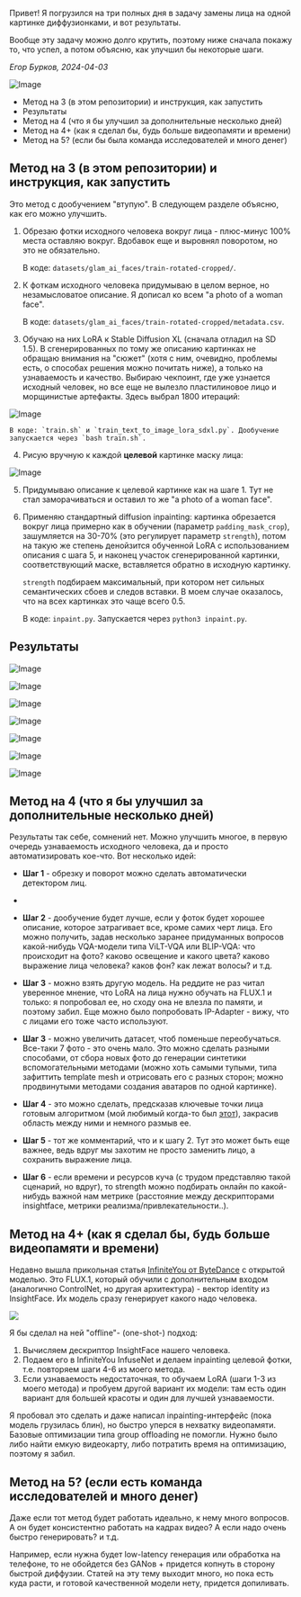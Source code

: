 Привет! Я погрузился на три полных дня в задачу замены лица на одной картинке диффузионками, и вот результаты.

Вообще эту задачу можно долго крутить, поэтому ниже сначала покажу то, что успел, а потом объясню, как улучшил бы некоторые шаги.

*Егор Бурков, 2024-04-03*

![Image](https://github.com/user-attachments/assets/63f2de15-3c92-409a-ad37-c0f594b76579)

* Метод на 3 (в этом репозитории) и инструкция, как запустить
* Результаты
* Метод на 4 (что я бы улучшил за дополнительные несколько дней)
* Метод на 4+ (как я сделал бы, будь больше видеопамяти и времени)
* Метод на 5? (если бы была команда исследователей и много денег)

## Метод на 3 (в этом репозитории) и инструкция, как запустить

Это метод с дообучением "втупую". В следующем разделе объясню, как его можно улучшить.

1. Обрезаю фотки исходного человека вокруг лица - плюс-минус 100% места оставляю вокруг. Вдобавок еще и выровнял поворотом, но это не обязательно.

    В коде: `datasets/glam_ai_faces/train-rotated-cropped/`.
   
2. К фоткам исходного человека придумываю в целом верное, но незамысловатое описание. Я дописал ко всем "a photo of a woman face".

    В коде: `datasets/glam_ai_faces/train-rotated-cropped/metadata.csv`.

3. Обучаю на них LoRA к Stable Diffusion XL (сначала отладил на SD 1.5). В сгенерированных по тому же описанию картинках не обращаю внимания на "сюжет" (хотя с ним, очевидно, проблемы есть, о способах решения можно почитать ниже), а только на узнаваемость и качество. Выбираю чекпоинт, где уже узнается исходный человек, но все еще не вылезло пластилиновое лицо и морщинистые артефакты. Здесь выбрал 1800 итераций:

![Image](https://github.com/user-attachments/assets/6c656173-6863-40d1-9cd2-c7420ef09dc4)

    В коде: `train.sh` и `train_text_to_image_lora_sdxl.py`. Дообучение запускается через `bash train.sh`.

4. Рисую вручную к каждой **целевой** картинке маску лица:

![Image](https://github.com/user-attachments/assets/86677a5f-b9d4-45e5-a05e-d873f37314b2)

5. Придумываю описание к целевой картинке как на шаге 1. Тут не стал заморачиваться и оставил то же "a photo of a woman face".

6. Применяю стандартный diffusion inpainting: картинка обрезается вокруг лица примерно как в обучении (параметр `padding_mask_crop`), зашумляется на 30-70% (это регулирует параметр `strength`), потом на такую же степень денойзится обученной LoRA с использованием описания с шага 5, и наконец участок сгенерированной картинки, соответствующий маске, вставляется обратно в исходную картинку.

    `strength` подбираем максимальный, при котором нет сильных семантических сбоев и следов вставки. В моем случае оказалось, что на всех картинках это чаще всего 0.5.

    В коде: `inpaint.py`. Запускается через `python3 inpaint.py`.

## Результаты

![Image](https://github.com/user-attachments/assets/2ea935ed-232b-45dd-8bd4-c24ada3b31dd)

![Image](https://github.com/user-attachments/assets/cb547e36-7382-46f3-8b2b-fae45636abac)

![Image](https://github.com/user-attachments/assets/6a7b08ab-6d15-49e2-9a02-b35f006e6118)

![Image](https://github.com/user-attachments/assets/4c7e53bc-d8b6-4950-bc5a-8713155e0400)

![Image](https://github.com/user-attachments/assets/a260f2ed-a439-4d5f-94ab-80aceb65df70)

![Image](https://github.com/user-attachments/assets/cdcc1796-6ca8-4de3-8ea1-60f32a7abb7a)

![Image](https://github.com/user-attachments/assets/a57aed0f-8e49-4216-a336-1bdf953bcef2)

## Метод на 4 (что я бы улучшил за дополнительные несколько дней)

Результаты так себе, сомнений нет. Можно улучшить многое, в первую очередь узнаваемость исходного человека, да и просто автоматизировать кое-что. Вот несколько идей:

* **Шаг 1** - обрезку и поворот можно сделать автоматически детектором лиц.
*
* **Шаг 2** - дообучение будет лучше, если у фоток будет хорошее описание, которое затрагивает все, кроме самих черт лица. Его можно получить, задав несколько заранее придуманных вопросов какой-нибудь VQA-модели типа ViLT-VQA или BLIP-VQA: что происходит на фото? каково освещение и какого цвета? каково выражение лица человека? каков фон? как лежат волосы? и т.д.

* **Шаг 3** - можно взять другую модель. На реддите не раз читал уверенное мнение, что LoRA на лица нужно обучать на FLUX.1 и только: я попробовал ее, но сходу она не влезла по памяти, и поэтому забил. Еще можно было попробовать IP-Adapter - вижу, что с лицами его тоже часто используют.

* **Шаг 3** - можно увеличить датасет, чтоб поменьше переобучаться. Все-таки 7 фото - это очень мало. Это можно сделать разными способами, от сбора новых фото до генерации синтетики вспомогательными методами (можно хоть самыми тупыми, типа зафиттить template mesh и отрисовать его с разных сторон; можно продвинутыми методами создания аватаров по одной картинке).

* **Шаг 4** - это можно сделать, предсказав ключевые точки лица готовым алгоритмом (мой любимый когда-то был [этот](https://github.com/1adrianb/face-alignment)), закрасив область между ними и немного размыв ее.

* **Шаг 5** - тот же комментарий, что и к шагу 2. Тут это может быть еще важнее, ведь вдруг мы захотим не просто заменить лицо, а сохранить выражение лица.

* **Шаг 6** - если времени и ресурсов куча (с трудом представляю такой сценарий, но вдруг), то strength можно подбирать онлайн по какой-нибудь важной нам метрике (расстояние между дескрипторами insightface, метрики реализма/привлекательности..).

## Метод на 4+ (как я сделал бы, будь больше видеопамяти и времени)

Недавно вышла прикольная статья [InfiniteYou от ByteDance](https://huggingface.co/ByteDance/InfiniteYou) с открытой моделью. Это FLUX.1, который обучили с дополнительным входом (аналогично ControlNet, но другая архитектура) - вектор identity из InsightFace. Их модель сразу генерирует какого надо человека.

![](https://huggingface.co/ByteDance/InfiniteYou/resolve/main/assets/teaser.jpg)

Я бы сделал на ней "offline"- (one-shot-) подход:

1. Вычисляем дескриптор InsightFace нашего человека.
2. Подаем его в InfiniteYou InfuseNet и делаем inpainting целевой фотки, т.е. повторяем шаги 4-6 из моего метода.
3. Если узнаваемость недостаточная, то обучаем LoRA (шаги 1-3 из моего метода) и пробуем другой вариант их модели: там есть один вариант для большей красоты и один для лучшей узнаваемости.

Я пробовал это сделать и даже написал inpainting-интерфейс (пока модель грузилась блин), но быстро уперся в нехватку видеопамяти. Базовые оптимизации типа group offloading не помогли. Нужно было либо найти емкую видеокарту, либо потратить время на оптимизацию, поэтому я забил.

## Метод на 5? (если есть команда исследователей и много денег)

Даже если тот метод будет работать идеально, к нему много вопросов. А он будет консистентно работать на кадрах видео? А если надо очень быстро генерировать? и т.д.

Например, если нужна будет low-latency генерация или обработка на телефоне, то не обойдется без GANов + придется копнуть в сторону быстрой диффузии. Статей на эту тему выходит много, но пока есть куда расти, и готовой качественной модели нету, придется допиливать.
